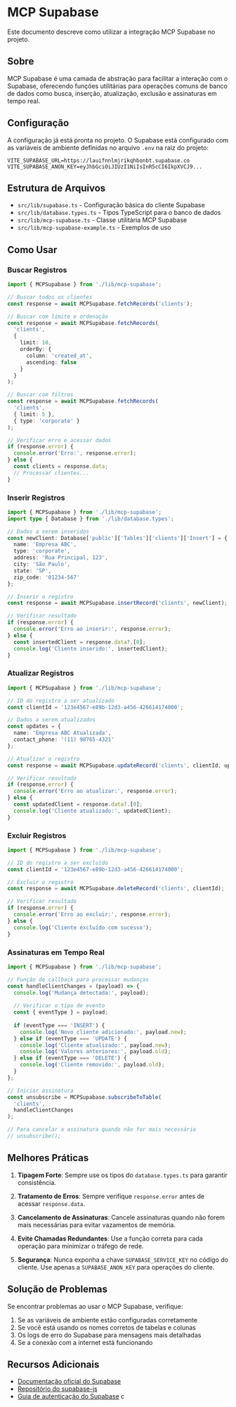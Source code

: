 # MCP Supabase

Este documento descreve como utilizar a integração MCP Supabase no projeto.

## Sobre

MCP Supabase é uma camada de abstração para facilitar a interação com o Supabase, 
oferecendo funções utilitárias para operações comuns de banco de dados como 
busca, inserção, atualização, exclusão e assinaturas em tempo real.

## Configuração

A configuração já está pronta no projeto. O Supabase está configurado com as
variáveis de ambiente definidas no arquivo `.env` na raiz do projeto:

```
VITE_SUPABASE_URL=https://lauifnnlmjrikqhbonbt.supabase.co
VITE_SUPABASE_ANON_KEY=eyJhbGciOiJIUzI1NiIsInR5cCI6IkpXVCJ9...
```

## Estrutura de Arquivos

- `src/lib/supabase.ts` - Configuração básica do cliente Supabase
- `src/lib/database.types.ts` - Tipos TypeScript para o banco de dados
- `src/lib/mcp-supabase.ts` - Classe utilitária MCP Supabase
- `src/lib/mcp-supabase-example.ts` - Exemplos de uso

## Como Usar

### Buscar Registros

```typescript
import { MCPSupabase } from './lib/mcp-supabase';

// Buscar todos os clientes
const response = await MCPSupabase.fetchRecords('clients');

// Buscar com limite e ordenação
const response = await MCPSupabase.fetchRecords(
  'clients',
  {
    limit: 10,
    orderBy: {
      column: 'created_at',
      ascending: false
    }
  }
);

// Buscar com filtros
const response = await MCPSupabase.fetchRecords(
  'clients',
  { limit: 5 },
  { type: 'corporate' }
);

// Verificar erro e acessar dados
if (response.error) {
  console.error('Erro:', response.error);
} else {
  const clients = response.data;
  // Processar clientes...
}
```

### Inserir Registros

```typescript
import { MCPSupabase } from './lib/mcp-supabase';
import type { Database } from './lib/database.types';

// Dados a serem inseridos
const newClient: Database['public']['Tables']['clients']['Insert'] = {
  name: 'Empresa ABC',
  type: 'corporate',
  address: 'Rua Principal, 123',
  city: 'São Paulo',
  state: 'SP',
  zip_code: '01234-567'
};

// Inserir o registro
const response = await MCPSupabase.insertRecord('clients', newClient);

// Verificar resultado
if (response.error) {
  console.error('Erro ao inserir:', response.error);
} else {
  const insertedClient = response.data?.[0];
  console.log('Cliente inserido:', insertedClient);
}
```

### Atualizar Registros

```typescript
import { MCPSupabase } from './lib/mcp-supabase';

// ID do registro a ser atualizado
const clientId = '123e4567-e89b-12d3-a456-426614174000';

// Dados a serem atualizados
const updates = {
  name: 'Empresa ABC Atualizada',
  contact_phone: '(11) 98765-4321'
};

// Atualizar o registro
const response = await MCPSupabase.updateRecord('clients', clientId, updates);

// Verificar resultado
if (response.error) {
  console.error('Erro ao atualizar:', response.error);
} else {
  const updatedClient = response.data?.[0];
  console.log('Cliente atualizado:', updatedClient);
}
```

### Excluir Registros

```typescript
import { MCPSupabase } from './lib/mcp-supabase';

// ID do registro a ser excluído
const clientId = '123e4567-e89b-12d3-a456-426614174000';

// Excluir o registro
const response = await MCPSupabase.deleteRecord('clients', clientId);

// Verificar resultado
if (response.error) {
  console.error('Erro ao excluir:', response.error);
} else {
  console.log('Cliente excluído com sucesso');
}
```

### Assinaturas em Tempo Real

```typescript
import { MCPSupabase } from './lib/mcp-supabase';

// Função de callback para processar mudanças
const handleClientChanges = (payload) => {
  console.log('Mudança detectada:', payload);
  
  // Verificar o tipo de evento
  const { eventType } = payload;
  
  if (eventType === 'INSERT') {
    console.log('Novo cliente adicionado:', payload.new);
  } else if (eventType === 'UPDATE') {
    console.log('Cliente atualizado:', payload.new);
    console.log('Valores anteriores:', payload.old);
  } else if (eventType === 'DELETE') {
    console.log('Cliente removido:', payload.old);
  }
};

// Iniciar assinatura
const unsubscribe = MCPSupabase.subscribeToTable(
  'clients',
  handleClientChanges
);

// Para cancelar a assinatura quando não for mais necessária
// unsubscribe();
```

## Melhores Práticas

1. **Tipagem Forte**: Sempre use os tipos do `database.types.ts` para garantir consistência.

2. **Tratamento de Erros**: Sempre verifique `response.error` antes de acessar `response.data`.

3. **Cancelamento de Assinaturas**: Cancele assinaturas quando não forem mais necessárias para evitar vazamentos de memória.

4. **Evite Chamadas Redundantes**: Use a função correta para cada operação para minimizar o tráfego de rede.

5. **Segurança**: Nunca exponha a chave `SUPABASE_SERVICE_KEY` no código do cliente. Use apenas a `SUPABASE_ANON_KEY` para operações do cliente.

## Solução de Problemas

Se encontrar problemas ao usar o MCP Supabase, verifique:

1. Se as variáveis de ambiente estão configuradas corretamente
2. Se você está usando os nomes corretos de tabelas e colunas
3. Os logs de erro do Supabase para mensagens mais detalhadas
4. Se a conexão com a internet está funcionando

## Recursos Adicionais

- [Documentação oficial do Supabase](https://supabase.io/docs)
- [Repositório do supabase-js](https://github.com/supabase/supabase-js)
- [Guia de autenticação do Supabase](https://supabase.io/docs/guides/auth) c